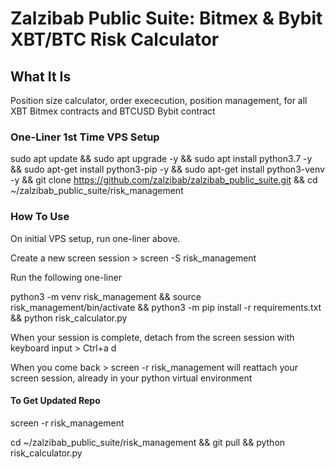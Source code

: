 # Zalzibab Public Suite: Bitmex & Bybit XBT/BTC Risk Calculator

## What It Is

Position size calculator, order exececution, position management, for all XBT Bitmex contracts and BTCUSD Bybit contract

### One-Liner 1st Time VPS Setup

sudo apt update && sudo apt upgrade -y && sudo apt install python3.7 -y && sudo apt-get install python3-pip -y && sudo apt-get install python3-venv -y && git clone https://github.com/zalzibab/zalzibab_public_suite.git && cd ~/zalzibab_public_suite/risk_management

### How To Use

On initial VPS setup, run one-liner above.

Create a new screen session > screen -S risk_management

Run the following one-liner

python3 -m venv risk_management && source risk_management/bin/activate && python3 -m pip install -r requirements.txt && python risk_calculator.py

When your session is complete, detach from the screen session with keyboard input > Ctrl+a d

When you come back > screen -r risk_management will reattach your screen session, already in your python virtual environment

#### To Get Updated Repo

screen -r risk_management

cd ~/zalzibab_public_suite/risk_management && git pull && python risk_calculator.py







